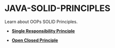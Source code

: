 # JAVA-SOLID-PRINCIPLES
Learn about OOPs SOLID Principles.

- [**Single Responsibility Principle**](https://github.com/Bhaveshkadam/JAVA-SOLID-PRINCIPLES/tree/main/Single%20Responsibility%20Principle)

- [**Open Closed Principle**](https://github.com/Bhaveshkadam/JAVA-SOLID-PRINCIPLES/tree/main/Open-Closed-Principle)
